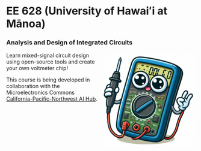# EE 628 (University of Hawaiʻi at Mānoa)

### Analysis and Design of Integrated Circuits

<img align="right" width="250" height="250" src="/img/voltmeter.jpeg">

Learn mixed-signal circuit design using open-source tools and create your own voltmeter chip!

This course is being developed in collaboration with the Microelectronics Commons [California-Pacific-Northwest AI Hub](https://microelectronicscommons.org/connect/california-pacific-northwest-ai-hardware-hub-northwest-ai-hub/).
